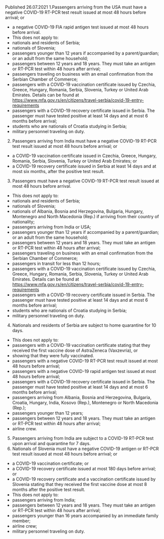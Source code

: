 Published 26.07.2021
1.Passengers arriving from the USA must have a negative COVID-19 RT-PCR test result issued at most 48 hours before arrival; or
- a negative COVID-19 FIA rapid antigen test issued at most 48 hours before arrival.
- This does not apply to:
- nationals and residents of Serbia;
- nationals of Slovenia;
- passengers younger than 12 years if accompanied by a parent/guardian; or an adult from the same household;
- passengers between 12 years and 18 years. They must take an antigen or RT-PCR test within 48 hours after arrival;
- passengers traveling on business with an email confirmation from the Serbian Chamber of Commerce;
- passengers with a COVID-19 vaccination certificate issued by Czechia, Greece, Hungary, Romania, Serbia, Slovenia, Turkey or United Arab Emirates. Details can be found at <a href="https://www.mfa.gov.rs/en/citizens/travel-serbia/covid-19-entry-requirements">https://www.mfa.gov.rs/en/citizens/travel-serbia/covid-19-entry-requirements</a> 
- passengers with a COVID-19 recovery certificate issued in Serbia. The passenger must have tested positive at least 14 days and at most 6 months before arrival;
- students who are nationals of Croatia studying in Serbia;
- military personnel traveling on duty.
2. Passengers arriving from India must have a negative COVID-19 RT-PCR test result issued at most 48 hours before arrival; or
- a COVID-19 vaccination certificate issued in Czechia, Greece, Hungary, Romania, Serbia, Slovenia, Turkey or United Arab Emirates; or
- a COVID-19 recovery certificate issued in Serbia at least 14 days and at most six months, after the positive test result.
3. Passengers must have a negative COVID-19 RT-PCR test result issued at most 48 hours before arrival. 
- This does not apply to:
- nationals and residents of Serbia;
- nationals of Slovenia;
- nationals of Albania, Bosnia and Herzegovina, Bulgaria, Hungary, Montenegro and North Macedonia (Rep.) if arriving from their country of nationality; 
- passengers arriving from India or USA; 
- passengers younger than 12 years if accompanied by a parent/guardian; or an adult from the same household;
- passengers between 12 years and 18 years. They must take an antigen or RT-PCR test within 48 hours after arrival;
- passengers traveling on business with an email confirmation from the Serbian Chamber of Commerce;
- passengers in transit for less than 12 hours;
- passengers with a COVID-19 vaccination certificate issued by Czechia, Greece, Hungary, Romania, Serbia, Slovenia, Turkey or United Arab Emirates. Details can be found at <a href="https://www.mfa.gov.rs/en/citizens/travel-serbia/covid-19-entry-requirements">https://www.mfa.gov.rs/en/citizens/travel-serbia/covid-19-entry-requirements</a> 
- passengers with a COVID-19 recovery certificate issued in Serbia. The passenger must have tested positive at least 14 days and at most 6 months before arrival;
- students who are nationals of Croatia studying in Serbia;
- military personnel traveling on duty.
4. Nationals and residents of Serbia are subject to home quarantine for 10 days.
- This does not apply to:
- passengers with a COVID-19 vaccination certificate stating that they received the first vaccine dose of AstraZeneca (Vaxzevria), or
- showing that they were fully vaccinated.
- passengers with a negative COVID-19 RT-PCR test result issued at most 48 hours before arrival;
- passengers with a negative COVID-19 rapid antigen test issued at most 48 hours before arrival;
- passengers with a COVID-19 recovery certificate issued in Serbia. The passenger must have tested positive at least 14 days and at most 6 months before arrival;
- passengers arriving from Albania, Bosnia and Herzegovina, Bulgaria, Croatia, Hungary, India, Kosovo (Rep.), Montenegro or North Macedonia (Rep.);
- passengers younger than 12 years;
- passengers between 12 years and 18 years. They must take an antigen or RT-PCR test within 48 hours after arrival;
- airline crew.
5. Passengers arriving from India are subject to a COVID-19 RT-PCR test upon arrival and quarantine for 7 days.
6. Nationals of Slovenia must have a negative COVID-19 antigen or RT-PCR test result issued at most 48 hours before arrival; or
- a COVID-19 vaccination certificate; or
- a COVID-19 recovery certificate issued at most 180 days before arrival; or
- a COVID-19 recovery certificate and a vaccination certificate issued by Slovenia stating that they received the first vaccine dose at most 8 months after the positive test result.
- This does not apply to:
 - passengers arriving from India;
 - passengers between 12 years and 18 years. They must take an antigen or RT-PCR test within 48 hours after arrival;
 - passengers younger than 16 years accompanied by an immediate family member;
 - airline crew;
 - military personnel traveling on duty.

